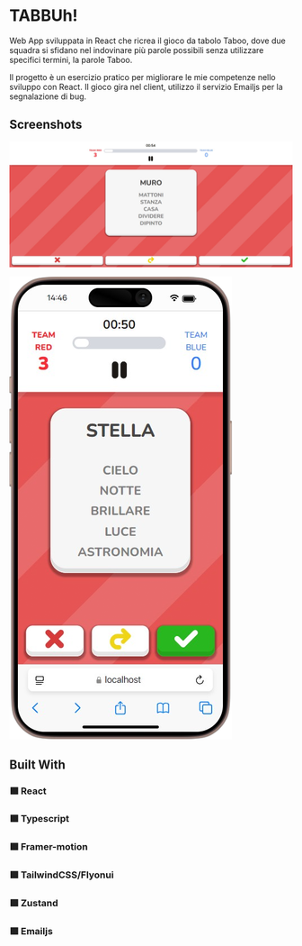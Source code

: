 # TABBUh!

Web App sviluppata in React che ricrea il gioco da tabolo Taboo, dove due squadra si sfidano nel indovinare più parole possibili senza utilizzare specifici termini, la parole Taboo.

Il progetto è un esercizio pratico per migliorare le mie competenze nello sviluppo con React. Il gioco gira nel client, utilizzo il servizio  Emailjs per la segnalazione di bug.

## **Screenshots**

![](https://github.com/r-liciotti/Tabbuh/blob/main/public/screenshot/Desktop.png?raw=true)

![](https://github.com/r-liciotti/Tabbuh/blob/main/public/screenshot/IPhone.png?raw=true)

## **Built With**

### 🟩 React

### 🟩 Typescript

### 🟩 Framer-motion

### 🟩 TailwindCSS/Flyonui

### 🟩 Zustand

### 🟩 Emailjs
